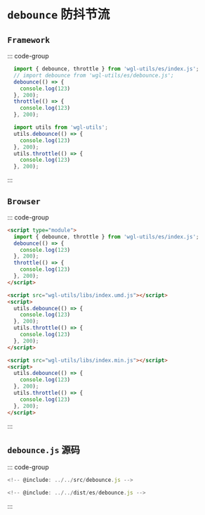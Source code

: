 # `debounce` 防抖节流

## `Framework`
::: code-group

```js  [ESModule]
  import { debounce, throttle } from 'wgl-utils/es/index.js';
  // import debounce from 'wgl-utils/es/debounce.js';
  debounce(() => {
    console.log(123)
  }, 200);
  throttle(() => {
    console.log(123)
  }, 200);
```

```js  [UMD]
  import utils from 'wgl-utils';
  utils.debounce(() => {
    console.log(123)
  }, 200);
  utils.throttle(() => {
    console.log(123)
  }, 200);
```

:::

## `Browser`
::: code-group

```html  [ESModule]
<script type="module">
  import { debounce, throttle } from 'wgl-utils/es/index.js';
  debounce(() => {
    console.log(123)
  }, 200);
  throttle(() => {
    console.log(123)
  }, 200);
</script>
```
```html  [UMD]
<script src="wgl-utils/libs/index.umd.js"></script>
<script>
  utils.debounce(() => {
    console.log(123)
  }, 200);
  utils.throttle(() => {
    console.log(123)
  }, 200);
</script>
```
```html  [var]
<script src="wgl-utils/libs/index.min.js"></script>
<script>
  utils.debounce(() => {
    console.log(123)
  }, 200);
  utils.throttle(() => {
    console.log(123)
  }, 200);
</script>
```
:::


##  `debounce.js` 源码
::: code-group

```js  [src/debounce.js]
<!-- @include: ../../src/debounce.js -->
```

```js  [dist/es/debounce.js]
<!-- @include: ../../dist/es/debounce.js -->
```
:::
